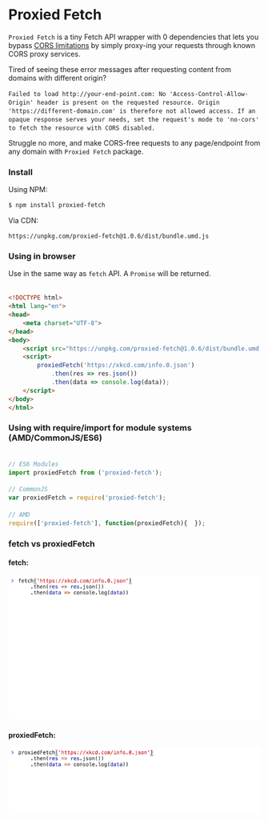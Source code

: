 # Proxied Fetch

`Proxied Fetch` is a tiny Fetch API wrapper with 0 dependencies that lets you bypass [CORS limitations](https://developer.mozilla.org/en-US/docs/Web/HTTP/CORS) by simply proxy-ing your requests through known CORS proxy services.

Tired of seeing these error messages after requesting content from domains with different origin?

`Failed to load http://your-end-point.com: No 'Access-Control-Allow-Origin' header is present on the requested resource. Origin 'https://different-domain.com' is therefore not allowed access. If an opaque response serves your needs, set the request's mode to 'no-cors' to fetch the resource with CORS disabled.`

Struggle no more, and make CORS-free requests to any page/endpoint from any domain with `Proxied Fetch` package.

### Install

Using NPM:

```bash
$ npm install proxied-fetch
```

Via CDN:

```
https://unpkg.com/proxied-fetch@1.0.6/dist/bundle.umd.js
```

### Using in browser

Use in the same way as `fetch` API. A `Promise` will be returned.

```html

<!DOCTYPE html>
<html lang="en">
<head>
    <meta charset="UTF-8">
</head>
<body>
    <script src="https://unpkg.com/proxied-fetch@1.0.6/dist/bundle.umd.js"></script>
    <script>
        proxiedFetch('https://xkcd.com/info.0.json')
            .then(res => res.json())
            .then(data => console.log(data));
    </script>
</body>
</html>

```

### Using with require/import for module systems (AMD/CommonJS/ES6)

```javascript

// ES6 Modules
import proxiedFetch from ('proxied-fetch');

// CommonJS
var proxiedFetch = require('proxied-fetch');

// AMD
require(['proxied-fetch'], function(proxiedFetch){  });

```

### fetch vs proxiedFetch

#### fetch:

![ajax request with fetch API](https://raw.githubusercontent.com/Leo4815162342/proxied-fetch/master/fetch.gif)

#### proxiedFetch:

![ajax request with proxiedFetch](https://raw.githubusercontent.com/Leo4815162342/proxied-fetch/master/proxiedFetch.gif)